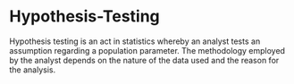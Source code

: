 # Hypothesis-Testing
Hypothesis testing is an act in statistics whereby an analyst tests an assumption regarding a population parameter. The methodology employed by the analyst depends on the nature of the data used and the reason for the analysis.
